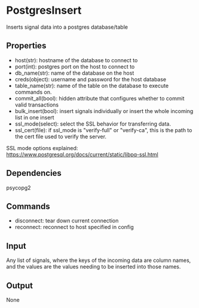 PostgresInsert
==============

Inserts signal data into a postgres database/table

Properties
--------------
-  host(str): hostname of the database to connect to
-  port(int): postgres port on the host to connect to
-  db_name(str): name of the database on the host
-  creds(object): username and password for the host database
-  table_name(str): name of the table on the database to execute commands on.
-  commit_all(bool): hidden attribute that configures whether to commit valid transactions
-  bulk_insert(bool): insert signals individually or insert the whole incoming list in one insert
-  ssl_mode(select): select the SSL behavior for transferring data.
-  ssl_cert(file): if ssl_mode is "verify-full" or "verify-ca", this is the path to the cert file used to verify the server.


SSL mode options explained:
https://www.postgresql.org/docs/current/static/libpq-ssl.html

Dependencies
----------------
psycopg2

Commands
----------------
-  disconnect: tear down current connection
-  reconnect: reconnect to host specified in config

Input
-------
Any list of signals, where the keys of the incoming data are column names,
and the values are the values needing to be inserted into those names.

Output
---------
None
